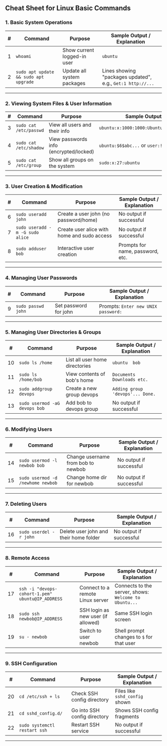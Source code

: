 ## Cheat Sheet for Linux Basic Commands

### **1. Basic System Operations**

| **#** | **Command** | **Purpose** | **Sample Output / Explanation** |
|-------|-------------|-------------|----------------------------------|
| 1 | `whoami` | Show current logged-in user | `ubuntu` |
| 2 | `sudo apt update && sudo apt upgrade` | Update all system packages | Lines showing "packages updated", e.g., `Get:1 http://...` |

---

### **2. Viewing System Files & User Information**

| **#** | **Command** | **Purpose** | **Sample Output / Explanation** |
|-------|-------------|-------------|----------------------------------|
| 3 | `sudo cat /etc/passwd` | View all users and their info | `ubuntu:x:1000:1000:Ubuntu:/home/ubuntu:/bin/bash` |
| 4 | `sudo cat /etc/shadow` | View passwords info (encrypted/locked) | `ubuntu:$6$abc...` or `user:!:` or `user:*:` |
| 5 | `sudo cat /etc/group` | Show all groups on the system | `sudo:x:27:ubuntu` |

---

### **3. User Creation & Modification**

| **#** | **Command** | **Purpose** | **Sample Output / Explanation** |
|-------|-------------|-------------|----------------------------------|
| 6 | `sudo useradd john` | Create a user john (no password/home) | No output if successful |
| 7 | `sudo useradd -m -G sudo alice` | Create user alice with home and sudo access | No output if successful |
| 8 | `sudo adduser bob` | Interactive user creation | Prompts for name, password, etc. |

---

### **4. Managing User Passwords**

| **#** | **Command** | **Purpose** | **Sample Output / Explanation** |
|-------|-------------|-------------|----------------------------------|
| 9 | `sudo passwd john` | Set password for john | Prompts: `Enter new UNIX password:` |

---

### **5. Managing User Directories & Groups**

| **#** | **Command** | **Purpose** | **Sample Output / Explanation** |
|-------|-------------|-------------|----------------------------------|
| 10 | `sudo ls /home` | List all user home directories | `ubuntu  bob` |
| 11 | `sudo ls /home/bob` | View contents of bob's home | `Documents Downloads etc.` |
| 12 | `sudo addgroup devops` | Create a new group devops | `Adding group 'devops'... Done.` |
| 13 | `sudo usermod -aG devops bob` | Add bob to devops group | No output if successful |

---

### **6. Modifying Users**

| **#** | **Command** | **Purpose** | **Sample Output / Explanation** |
|-------|-------------|-------------|----------------------------------|
| 14 | `sudo usermod -l newbob bob` | Change username from bob to newbob | No output if successful |
| 15 | `sudo usermod -d /newhome newbob` | Change home dir for newbob | No output if successful |

---

### **7. Deleting Users**

| **#** | **Command** | **Purpose** | **Sample Output / Explanation** |
|-------|-------------|-------------|----------------------------------|
| 16 | `sudo userdel -r john` | Delete user john and their home folder | No output if successful |

---

### **8. Remote Access**

| **#** | **Command** | **Purpose** | **Sample Output / Explanation** |
|-------|-------------|-------------|----------------------------------|
| 17 | `ssh -i "devops-cohort-1.pem" ubuntu@IP_ADDRESS` | Connect to a remote Linux server | Connects to the server, shows: `Welcome to Ubuntu...` |
| 18 | `sudo ssh newbob@IP_ADDRESS` | SSH login as new user (if allowed) | Same SSH login screen |
| 19 | `su - newbob` | Switch to user newbob | Shell prompt changes to `$` for that user |

---

### **9. SSH Configuration**

| **#** | **Command** | **Purpose** | **Sample Output / Explanation** |
|-------|-------------|-------------|----------------------------------|
| 20 | `cd /etc/ssh + ls` | Check SSH config directory | Files like `sshd_config` shown |
| 21 | `cd sshd_config.d/` | Go into SSH config directory | Shows SSH config fragments |
| 22 | `sudo systemctl restart ssh` | Restart SSH service | No output if successful |

---
